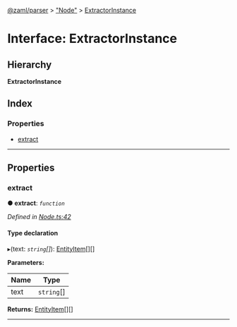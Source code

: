 [@zaml/parser](../README.md) > ["Node"](../modules/_node_.md) > [ExtractorInstance](../interfaces/_node_.extractorinstance.md)

# Interface: ExtractorInstance

## Hierarchy

**ExtractorInstance**

## Index

### Properties

* [extract](_node_.extractorinstance.md#extract)

---

## Properties

<a id="extract"></a>

###  extract

**● extract**: *`function`*

*Defined in [Node.ts:42](https://github.com/nexushubs/zaml-lang/blob/dc16477/packages/zaml-parser/src/Node.ts#L42)*

#### Type declaration
▸(text: *`string`[]*): [EntityItem](_node_.entityitem.md)[][]

**Parameters:**

| Name | Type |
| ------ | ------ |
| text | `string`[] |

**Returns:** [EntityItem](_node_.entityitem.md)[][]

___

